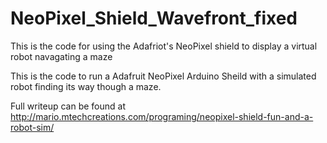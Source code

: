 # NeoPixel_Shield_Wavefront_fixed
This is the code for using the Adafriot's NeoPixel shield to display a virtual robot navagating a maze

This is the code to run a Adafruit NeoPixel Arduino Sheild with a simulated robot finding its way though a maze.

Full writeup can be found at http://mario.mtechcreations.com/programing/neopixel-shield-fun-and-a-robot-sim/
